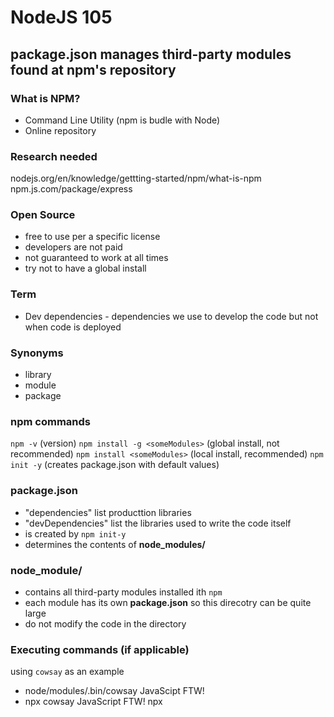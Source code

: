 # NodeJS 105
## **package.json** manages third-party modules found at npm's repository  

### What is NPM?
- Command Line Utility (npm is budle with Node) 
- Online repository

### Research needed 
nodejs.org/en/knowledge/gettting-started/npm/what-is-npm 
npm.js.com/package/express 

### Open Source 
- free to use per a specific license 
- developers are not paid 
- not guaranteed to work at all times 
- try not to have a global install 
### Term 
- Dev dependencies - dependencies we use to develop the code but not when code is deployed 

### Synonyms 
- library 
- module 
- package

### npm commands 
`npm -v` (version)
`npm install -g <someModules>` (global install, not recommended)
`npm install <someModules>` (local install, recommended)
`npm init -y` (creates package.json with default values)

### package.json
- "dependencies" list producttion libraries
- "devDependencies" list the libraries used to write the code itself
- is created by `npm init-y`
- determines the contents of **node_modules/**

### node_module/
- contains all third-party modules installed ith `npm`
- each module has its own **package.json** so this direcotry can be quite large 
- do not modify the code in the directory

### Executing commands (if applicable)
using `cowsay` as an example
- node/modules/.bin/cowsay JavaScipt FTW! 
- npx cowsay JavaScript FTW!
npx 